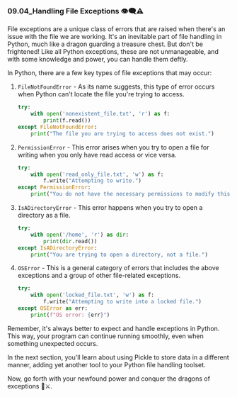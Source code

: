 ### 09.04_Handling File Exceptions 👁‍🗨⚠️

File exceptions are a unique class of errors that are raised when there's an issue with the file we are working. It's an inevitable part of file handling in Python, much like a dragon guarding a treasure chest. But don't be frightened! Like all Python exceptions, these are not unmanageable, and with some knowledge and power, you can handle them deftly.

In Python, there are a few key types of file exceptions that may occur:

1. `FileNotFoundError` - As its name suggests, this type of error occurs when Python can't locate the file you're trying to access. 

   ```python
   try:
       with open('nonexistent_file.txt', 'r') as f:
           print(f.read())
   except FileNotFoundError:
       print("The file you are trying to access does not exist.")
   ```

2. `PermissionError` - This error arises when you try to open a file for writing when you only have read access or vice versa.

   ```python
   try:
       with open('read_only_file.txt', 'w') as f:
           f.write("Attempting to write.")
   except PermissionError:
       print("You do not have the necessary permissions to modify this file.")
   ```

3. `IsADirectoryError` - This error happens when you try to open a directory as a file.

   ```python
   try:
       with open('/home', 'r') as dir:
           print(dir.read())
   except IsADirectoryError:
       print("You are trying to open a directory, not a file.")
   ```

4. `OSError` - This is a general category of errors that includes the above exceptions and a group of other file-related exceptions.

   ```python
   try:
       with open('locked_file.txt', 'w') as f:
           f.write("Attempting to write into a locked file.")
   except OSError as err:
       print(f"OS error: {err}")
   ```

Remember, it's always better to expect and handle exceptions in Python. This way, your program can continue running smoothly, even when something unexpected occurs. 

In the next section, you'll learn about using Pickle to store data in a different manner, adding yet another tool to your Python file handling toolset. 

Now, go forth with your newfound power and conquer the dragons of exceptions 🐉⚔️.
